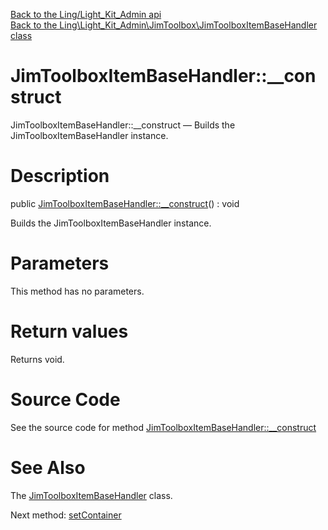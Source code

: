 [Back to the Ling/Light_Kit_Admin api](https://github.com/lingtalfi/Light_Kit_Admin/blob/master/doc/api/Ling/Light_Kit_Admin.md)<br>
[Back to the Ling\Light_Kit_Admin\JimToolbox\JimToolboxItemBaseHandler class](https://github.com/lingtalfi/Light_Kit_Admin/blob/master/doc/api/Ling/Light_Kit_Admin/JimToolbox/JimToolboxItemBaseHandler.md)


JimToolboxItemBaseHandler::__construct
================



JimToolboxItemBaseHandler::__construct — Builds the JimToolboxItemBaseHandler instance.




Description
================


public [JimToolboxItemBaseHandler::__construct](https://github.com/lingtalfi/Light_Kit_Admin/blob/master/doc/api/Ling/Light_Kit_Admin/JimToolbox/JimToolboxItemBaseHandler/__construct.md)() : void




Builds the JimToolboxItemBaseHandler instance.




Parameters
================

This method has no parameters.


Return values
================

Returns void.








Source Code
===========
See the source code for method [JimToolboxItemBaseHandler::__construct](https://github.com/lingtalfi/Light_Kit_Admin/blob/master/JimToolbox/JimToolboxItemBaseHandler.php#L27-L30)


See Also
================

The [JimToolboxItemBaseHandler](https://github.com/lingtalfi/Light_Kit_Admin/blob/master/doc/api/Ling/Light_Kit_Admin/JimToolbox/JimToolboxItemBaseHandler.md) class.

Next method: [setContainer](https://github.com/lingtalfi/Light_Kit_Admin/blob/master/doc/api/Ling/Light_Kit_Admin/JimToolbox/JimToolboxItemBaseHandler/setContainer.md)<br>


